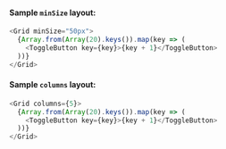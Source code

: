#### Sample `minSize` layout:

```javascript
<Grid minSize="50px">
  {Array.from(Array(20).keys()).map(key => (
    <ToggleButton key={key}>{key + 1}</ToggleButton>
  ))}
</Grid>
```

#### Sample `columns` layout:

```javascript
<Grid columns={5}>
  {Array.from(Array(20).keys()).map(key => (
    <ToggleButton key={key}>{key + 1}</ToggleButton>
  ))}
</Grid>
```
